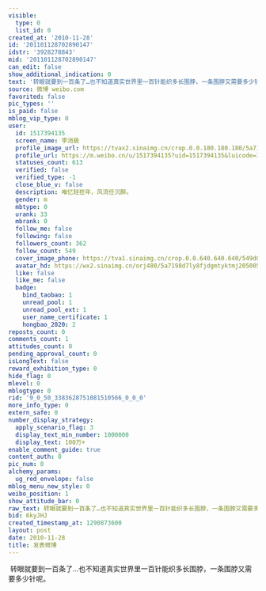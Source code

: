 ```yaml
---
visible:
  type: 0
  list_id: 0
created_at: '2010-11-28'
id: '201101128702890147'
idstr: '3928278843'
mid: '201101128702890147'
can_edit: false
show_additional_indication: 0
text: '转眼就要到一百条了…也不知道真实世界里一百针能织多长围脖，一条围脖又需要多少针呢。 '
source: 微博 weibo.com
favorited: false
pic_types: ''
is_paid: false
mblog_vip_type: 0
user:
  id: 1517394135
  screen_name: 李消极
  profile_image_url: https://tvax2.sinaimg.cn/crop.0.0.180.180.180/5a7198d7ly8fjdgmtyktmj20500500so.jpg?KID=imgbed,tva&Expires=1606400358&ssig=O6DFEDXEy0
  profile_url: https://m.weibo.cn/u/1517394135?uid=1517394135&luicode=10000011&lfid=2304131517394135_-_WEIBO_SECOND_PROFILE_WEIBO
  statuses_count: 613
  verified: false
  verified_type: -1
  close_blue_v: false
  description: 唯忆轻狂年，风流任沉醉。
  gender: m
  mbtype: 0
  urank: 33
  mbrank: 0
  follow_me: false
  following: false
  followers_count: 362
  follow_count: 549
  cover_image_phone: https://tva1.sinaimg.cn/crop.0.0.640.640.640/549d0121tw1egm1kjly3jj20hs0hsq4f.jpg
  avatar_hd: https://wx2.sinaimg.cn/orj480/5a7198d7ly8fjdgmtyktmj20500500so.jpg
  like: false
  like_me: false
  badge:
    bind_taobao: 1
    unread_pool: 1
    unread_pool_ext: 1
    user_name_certificate: 1
    hongbao_2020: 2
reposts_count: 0
comments_count: 1
attitudes_count: 0
pending_approval_count: 0
isLongText: false
reward_exhibition_type: 0
hide_flag: 0
mlevel: 0
mblogtype: 0
rid: '9_0_50_3383628751081510566_0_0_0'
more_info_type: 0
extern_safe: 0
number_display_strategy:
  apply_scenario_flag: 3
  display_text_min_number: 1000000
  display_text: 100万+
enable_comment_guide: true
content_auth: 0
pic_num: 0
alchemy_params:
  ug_red_envelope: false
mblog_menu_new_style: 0
weibo_position: 1
show_attitude_bar: 0
raw_text: 转眼就要到一百条了…也不知道真实世界里一百针能织多长围脖，一条围脖又需要多少针呢。 ​​​
bid: 6kyJHJ
created_timestamp_at: 1290873600
layout: post
date: 2010-11-28
title: 发表微博
---
```


![]()
转眼就要到一百条了…也不知道真实世界里一百针能织多长围脖，一条围脖又需要多少针呢。 
